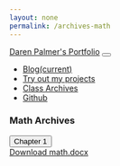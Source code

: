 ```yaml
---
layout: none
permalink: /archives-math
---
```


<meta name="viewport" content="width=device-width, initial-scale=1, shrink-to-fit=no">
<script src="https://code.jquery.com/jquery-3.2.1.slim.min.js" integrity="sha384-KJ3o2DKtIkvYIK3UENzmM7KCkRr/rE9/Qpg6aAZGJwFDMVNA/GpGFF93hXpG5KkN" crossorigin="anonymous"></script>
<script src="https://cdnjs.cloudflare.com/ajax/libs/popper.js/1.12.9/umd/popper.min.js" integrity="sha384-ApNbgh9B+Y1QKtv3Rn7W3mgPxhU9K/ScQsAP7hUibX39j7fakFPskvXusvfa0b4Q" crossorigin="anonymous"></script>
<script src="https://maxcdn.bootstrapcdn.com/bootstrap/4.0.0/js/bootstrap.min.js" integrity="sha384-JZR6Spejh4U02d8jOt6vLEHfe/JQGiRRSQQxSfFWpi1MquVdAyjUar5+76PVCmYl" crossorigin="anonymous"></script>
<link rel="stylesheet" href="https://stackpath.bootstrapcdn.com/bootstrap/4.5.2/css/bootstrap.min.css" integrity="sha384-JcKb8q3iqJ61gNV9KGb8thSsNjpSL0n8PARn9HuZOnIxN0hoP+VmmDGMN5t9UJ0Z" crossorigin="anonymous">
<link rel="stylesheet" href="/Archive-pages/archive-pages.css" type="text/css">

<nav class="navbar navbar-expand-xl navbar-dark bg-dark">
    <a class="navbar-brand" href="/">Daren Palmer's Portfolio</a> 
    <button class="navbar-toggler" type="button" data-toggle="collapse" data-target="#navbarSupportedContent" aria-controls="navbarSupportedContent" aria-expanded="false" aria-label="Toggle navigation">
    <span class="navbar-toggler-icon"></span>
  </button> 
    <div class="collapse navbar-collapse" id="navbarSupportedContent">
      <ul class="navbar-nav mr-auto">
        <li class="nav-item active">
          <a class="nav-link" href="blog/">Blog<span class="sr-only">(current)</span></a>
        </li>
        <li class="nav-item active">
          <a class="nav-link" href="/">Try out my projects</a>
        </li>
        <li class="nav-item active">
          <a class="nav-link" href="archives">Class Archives</a>
        </li>
        <li class="nav-item active">
          <a class="nav-link" href="https://github.com/colleserre" target="_blank">Github</a>
        </li>
      </ul>
    </div>
  </nav>

<h3>Math Archives</h3>

<div class="dropdown">
  <button class="btn btn-secondary dropdown-toggle" type="button" id="dropdownMenuButton" data-toggle="dropdown" aria-haspopup="true" aria-expanded="false">
    Chapter 1
  </button>
  <div class="dropdown-menu" aria-labelledby="dropdownMenuButton">
    <a class="download-link" href="Archives/Math/math.docx" download>Download math.docx</a>    
  </div>
</div>
